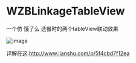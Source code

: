 # WZBLinkageTableView
一个仿 饿了么 选餐时的两个tableView联动效果

 ![image](https://github.com/WZBbiao/WZBLinkageTableView/blob/master/WZBLinkageTableView.gif?raw=true)

详解在这:http://www.jianshu.com/p/5f4cbd7f12ea
